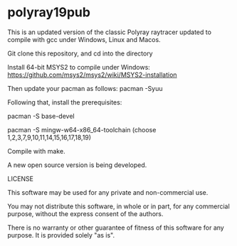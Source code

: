# polyray19pub

This is an updated version of the classic Polyray raytracer updated to compile with gcc under Windows, Linux and Macos.

Git clone this repository, and cd into the directory

Install 64-bit MSYS2 to compile under Windows: https://github.com/msys2/msys2/wiki/MSYS2-installation

Then update your pacman as follows: pacman -Syuu

Following that, install the prerequisites:

pacman -S base-devel

pacman -S mingw-w64-x86_64-toolchain
(choose  1,2,3,7,9,10,11,14,15,16,17,18,19)

Compile with make.

A new open source version is being developed.


LICENSE

This software may be used for any private and non-commercial  use.

  You may not distribute this software, in whole or in part,
  for any commercial purpose, without the express consent of
  the authors.

  There is no warranty or other guarantee of fitness of this software
  for any purpose.  It is provided solely "as is".
